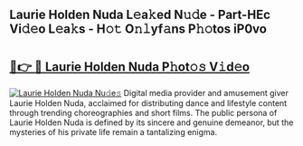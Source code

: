 ## Laurie Holden Nuda L𝚎a𝚔ed N𝚞𝚍e - Part-HEc Vi𝚍𝚎o L𝚎a𝚔s - H𝚘𝚝 O𝚗𝚕yf𝚊ns P𝚑𝚘tos iP0vo

# <h2><a href="http://kf3d2ua.oniu.top/?m=Laurie+Holden+Nuda">🔗👉 🔴 Laurie Holden Nuda P𝚑ot𝚘𝚜 V𝚒d𝚎o</a></h2>

[![Laurie Holden Nuda Nu𝚍e𝚜](https://i.imgur.com/0qMVB7G.gif)](http://kf3d2ua.oniu.top/?m=Laurie+Holden+Nuda)
Digital media provider and amusement giver Laurie Holden Nuda, acclaimed for distributing dance and lifestyle content through trending choreographies and short films. The public persona of Laurie Holden Nuda is defined by its sincere and genuine demeanor, but the mysteries of his private life remain a tantalizing enigma.  
